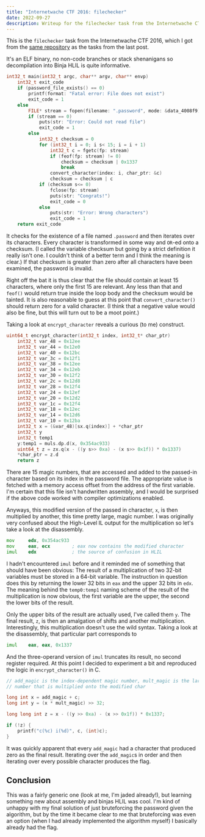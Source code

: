 ```yaml
---
title: "Internetwache CTF 2016: filechecker"
date: 2022-09-27
description: Writeup for the filechecker task from the Internetwache CTF 2016.
---
```


This is the `filechecker` task from the Internetwache CTF 2016, which I got from the [same repository](https://github.com/N4NU/Reversing-Challenges-List/tree/master/Baby/Internetwache_CTF_2016_File_Checker) as the tasks from the last post.

It's an ELF binary, no non-code branches or stack shenanigans so decompilation into Binja HLIL is quite informative.

```c
int32_t main(int32_t argc, char** argv, char** envp)
    int32_t exit_code
    if (password_file_exists() == 0)
        printf(format: "Fatal error: File does not exist")
        exit_code = 1
    else
        FILE* stream = fopen(filename: ".password", mode: &data_4008f9)
        if (stream == 0)
            puts(str: "Error: Could not read file")
            exit_code = 1
        else
            int32_t checksum = 0
            for (int32_t i = 0; i s< 15; i = i + 1)
                int32_t c = fgetc(fp: stream)
                if (feof(fp: stream) != 0)
                    checksum = checksum | 0x1337
                    break
                convert_character(index: i, char_ptr: &c)
                checksum = checksum | c
            if (checksum s<= 0)
                fclose(fp: stream)
                puts(str: "Congrats!")
                exit_code = 0
            else
                puts(str: "Error: Wrong characters")
                exit_code = 1
    return exit_code
```

It checks for the existence of a file named `.password` and then iterates over its characters. Every character is transformed in some way and `OR`-ed onto a checksum. (I called the variable checksum but going by a strict definition it really isn't one. I couldn't think of a better term and I think the meaning is clear.) If that checksum is greater than zero after all characters have been examined, the password is invalid.

Right off the bat it is thus clear that the file should contain at least 15 characters, where only the first 15 are relevant. Any less than that and `feof()` would return true inside the loop body and the checksum would be tainted. It is also reasonable to guess at this point that `convert_character()` should return zero for a valid character. (I think that a negative value would also be fine, but this will turn out to be a moot point.)

Taking a look at `encrypt_character` reveals a curious (to me) construct.

```c
uint64_t encrypt_character(int32_t index, int32_t* char_ptr)
    int32_t var_48 = 0x12ee
    int32_t var_44 = 0x12e0
    int32_t var_40 = 0x12bc
    int32_t var_3c = 0x12f1
    int32_t var_38 = 0x12ee
    int32_t var_34 = 0x12eb
    int32_t var_30 = 0x12f2
    int32_t var_2c = 0x12d8
    int32_t var_28 = 0x12f4
    int32_t var_24 = 0x12ef
    int32_t var_20 = 0x12d2
    int32_t var_1c = 0x12f4
    int32_t var_18 = 0x12ec
    int32_t var_14 = 0x12d6
    int32_t var_10 = 0x12ba
    int32_t x = (&var_48)[sx.q(index)] + *char_ptr
    int32_t y
    int32_t temp1
    y:temp1 = muls.dp.d(x, 0x354ac933)
    uint64_t z = zx.q(x - ((y s>> 0xa) - (x s>> 0x1f)) * 0x1337)
    *char_ptr = z.d
    return z
```

There are 15 magic numbers, that are accessed and added to the passed-in character based on its index in the password file. The appropriate value is fetched with a memory access offset from the address of the first variable. I'm certain that this file isn't handwritten assembly, and I would be surprised if the above code worked with compiler optimizations enabled.

Anyways, this modified version of the passed in character, `x`, is then multiplied by another, this time pretty large, magic number. I was originally very confused about the High-Level IL output for the multiplication so let's take a look at the disassembly.

```asm
mov     edx, 0x354ac933
mov     eax, ecx        ; eax now contains the modified character
imul    edx             ; the source of confusion in HLIL
```

I hadn't encountered `imul` before and it reminded me of something that should have been obvious: The result of a multiplication of two 32-bit variables must be stored in a 64-bit variable. The instruction in question does this by returning the lower 32 bits in `eax` and the upper 32 bits in `edx`. The meaning behind the `temp0:temp1` naming scheme of the result of the multiplication is now obvious, the first variable are the upper, the second the lower bits of the result.

Only the upper bits of the result are actually used, I've called them `y`. The final result, `z`, is then an amalgation of shifts and another multiplication. Interestingly, this multiplication doesn't use the wild syntax. Taking a look at the disassembly, that particular part corresponds to

```asm
imul    eax, eax, 0x1337
```

And the three-operand version of `imul` truncates its result, no second register required. At this point I decided to experiment a bit and reproduced the logic in `encrypt_character()` in C.

```c
// add_magic is the index-dependent magic number, mult_magic is the large magic 
// number that is multiplied onto the modified char

long int x = add_magic + c;
long int y = (x * mult_magic) >> 32;

long long int z = x - ((y >> 0xa) - (x >> 0x1f)) * 0x1337;

if (!z) {
    printf("c(%c) i(%d)", c, (int)c);
}
```

It was quickly apparent that every `add_magic` had a character that produced zero as the final result. Iterating over the `add_magic`s in order and then iterating over every possible character produces the flag.

## Conclusion

This was a fairly generic one (look at me, I'm jaded already!), but learning something new about assembly and binjas HLIL was cool. I'm kind of unhappy with my final solution of just bruteforcing the password given the algorithm, but by the time it became clear to me that bruteforcing was even an option (when I had already implemented the algorithm myself) I basically already had the flag.
